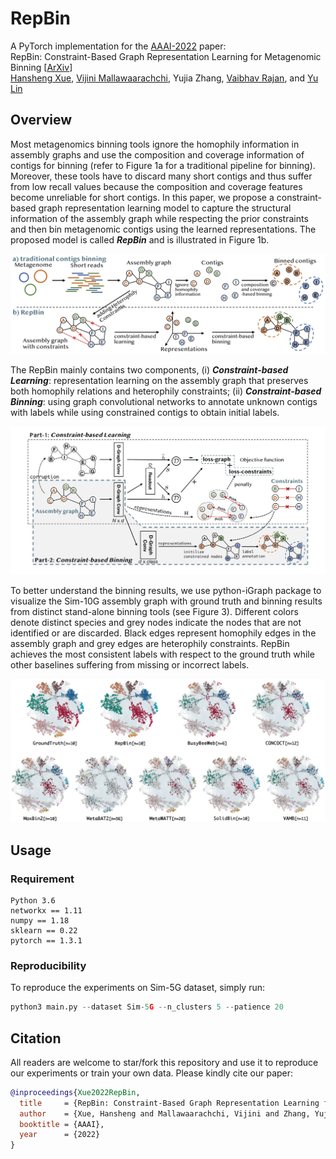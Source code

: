 # RepBin
A PyTorch implementation for the [AAAI-2022](https://aaai.org/Conferences/AAAI-22/) paper:<br>
RepBin: Constraint-Based Graph Representation Learning for Metagenomic Binning [[ArXiv](https://arxiv.org/abs/2112.11696)]<br>
[Hansheng Xue](https://xuehansheng.github.io/), [Vijini Mallawaarachchi](https://vijinimallawaarachchi.com/), Yujia Zhang, [Vaibhav Rajan](https://sites.google.com/view/vaibhavrajan/), and [Yu Lin](http://users.cecs.anu.edu.au/~u1024708/)

## Overview
Most metagenomics binning tools ignore the homophily information in assembly graphs and use the composition and coverage information of contigs for binning (refer to Figure 1a for a traditional pipeline for binning). Moreover, these tools have to discard many short contigs and thus suffer from low recall values because the composition and coverage features become unreliable for short contigs. In this paper, we propose a constraint-based graph representation learning model to capture the structural information of the assembly graph while respecting the prior constraints and then bin metagenomic contigs using the learned representations. The proposed model is called ***RepBin*** and is illustrated in Figure 1b.

<p align="center">
  <img src="pipeline.jpg" width="650" title="The pipeline of traditional metagenomic contigs binning and our proposed method, RepBin.">
</p>

The RepBin mainly contains two components, (i) ***Constraint-based Learning***: representation learning on the assembly graph that preserves both homophily relations and heterophily constraints; (ii) ***Constraint-based Binning***: using graph convolutional networks to annotate unknown contigs with labels while using constrained contigs to obtain initial labels.

<p align="center">
  <img src="RepBin.jpg" width="750" title="The framework of our proposed RepBin model.">
</p>

To better understand the binning results, we use python-iGraph package to visualize the Sim-10G assembly graph with ground truth and binning results from distinct stand-alone binning tools (see Figure 3). Different colors denote distinct species and grey nodes indicate the nodes that are not identified or are discarded. Black edges represent homophily edges in the assembly graph and grey edges are heterophily constraints. RepBin achieves the most consistent labels with respect to the ground truth while other baselines suffering from missing or incorrect labels.

<p align="center">
  <img src="visualization.jpg" width="750" title="Visualization of the Sim-10G assembly graph with ground truth and different binning results.">
</p>


## Usage
### Requirement
```
Python 3.6
networkx == 1.11
numpy == 1.18
sklearn == 0.22
pytorch == 1.3.1
```
### Reproducibility
To reproduce the experiments on Sim-5G dataset, simply run:
```python
python3 main.py --dataset Sim-5G --n_clusters 5 --patience 20
```

## Citation
All readers are welcome to star/fork this repository and use it to reproduce our experiments or train your own data. Please kindly cite our paper:
```bibtex
@inproceedings{Xue2022RepBin,
  title     = {RepBin: Constraint-Based Graph Representation Learning for Metagenomic Binning},
  author    = {Xue, Hansheng and Mallawaarachchi, Vijini and Zhang, Yujia and Rajan, Vaibhav and Lin, Yu},
  booktitle = {AAAI},
  year      = {2022}
}
```